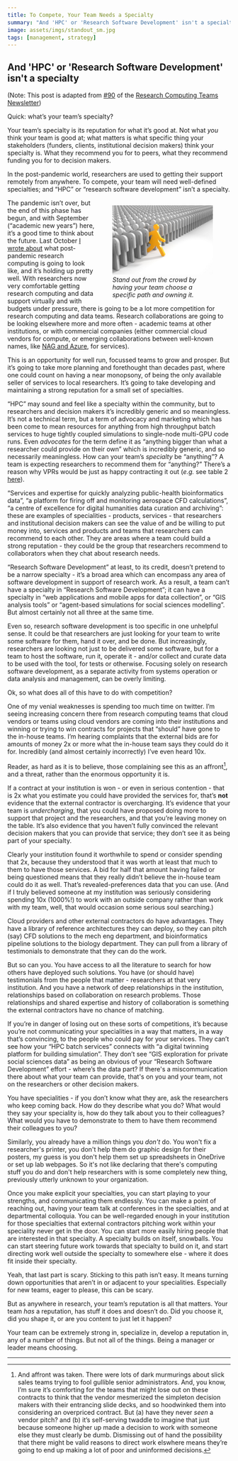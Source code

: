 ```yaml
---
title: To Compete, Your Team Needs a Specialty
summary: "And 'HPC' or 'Research Software Development' isn't a specialty"
image: assets/imgs/standout_sm.jpg
tags: [management, strategy]
---
```


## And 'HPC' or 'Research Software Development' isn't a specialty

(Note: This post is adapted from [#90](https://www.researchcomputingteams.org/newsletter_issues/0090) of the [Research Computing Teams Newsletter](https://www.researchcomputingteams.org))

Quick: what’s your team’s specialty?

Your team’s specialty is its reputation for what it’s good at. Not what _you_ think your team is good at; what matters is what specific thing your stakeholders (funders, clients, institutional decision makers) think your specialty is. What they recommend you for to peers, what they recommend funding you for to decision makers.

In the post-pandemic world, researchers are used to getting their support remotely from anywhere. To compete, your team will need well-defined specialties; and “HPC” or “research software development” isn’t a specialty.

<figure style="width:45%; float:right">
  <img src="/assets/imgs/standout_sm.jpg" alt="Standout from the crowd by choosing a specific path.">
  <figcaption><i>Stand out from the crowd by having your team choose a specific path and owning it.</i></figcaption>
</figure>

The pandemic isn’t over, but the end of this phase has begun, and with September (“academic new years”) here, it’s a good time to think about the future. Last October [I wrote about](https://www.dursi.ca/post/research-computing-in-the-aftertimes) what post-pandemic research computing is going to look like, and it’s holding up pretty well. With researchers now very comfortable getting research computing and data support virtually and with budgets under pressure, there is going to be a lot more competition for research computing and data teams. Research collaborations are going to be looking elsewhere more and more often - academic teams at other institutions, or with commercial companies (either commercial cloud vendors for compute, or emerging collaborations between well-known names, like [NAG and Azure](https://www.nag.com/news/machine-learning-expertise-new-azure-hpc-ai-collaboration-centre), for services).

This is an opportunity for well run, focussed teams to grow and prosper. But it’s going to take more planning and forethought than decades past, where one could count on having a near monopsony, of being the only available seller of services to local researchers. It’s going to take developing and maintaining a strong reputation for a small set of specialties.

“HPC” may sound and feel like a specialty within the community, but to researchers and decision makers it’s incredibly generic and so meaningless. It’s not a technical term, but a term of advocacy and marketing which has been come to mean resources for anything from high throughput batch services to huge tightly coupled simulations to single-node multi-GPU code runs. Even _advocates_ for the term define it as “anything bigger than what a researcher could provide on their own” which is incredibly generic, and so necessarily meaningless. How can your team’s _specialty_ be “anything”? A team is expecting researchers to recommend them for “anything?” There’s a reason why VPRs would be just as happy contracting it out (_e.g._ see table 2 [here](https://www.srainternational.org/blogs/srai-jra1/2019/12/09/operational-fiscal-management-of-core-facilities)).

“Services and expertise for quickly analyzing public-health bioinformatics data”, “a platform for firing off and monitoring aerospace CFD calculations”, “a centre of excellence for digital humanities data curation and archiving”: these are examples of specialities - products, services - that researchers and institutional decision makers can see the value of and be willing to put money into, services and products and teams that researchers can recommend to each other. They are areas where a team could build a strong reputation - they could be the group that researchers recommend to collaborators when they chat about research needs.

“Research Software Development” at least, to its credit, doesn’t pretend to be a narrow specialty - it’s a broad area which can encompass any area of software development in support of research work. As a result, a team can’t have a specialty in “Research Software Development”; it can have a specialty in “web applications and mobile apps for data collection”, or “GIS analysis tools” or “agent-based simulations for social sciences modelling”. But almost certainly not all three at the same time.

Even so, research software development is too specific in one unhelpful sense. It could be that researchers are just looking for your team to write some software for them, hand it over, and be done. But increasingly, researchers are looking not just to be delivered some software, but for a team to host the software, run it, operate it - and/or collect and curate data to be used with the tool, for tests or otherwise. Focusing solely on research software development, as a separate activity from systems operation or data analysis and management, can be overly limiting.

Ok, so what does all of this have to do with competition?

One of my venial weaknesses is spending too much time on twitter. I’m seeing increasing concern there from research computing teams that cloud vendors or teams using cloud vendors are coming into their institutions and winning or trying to win contracts for projects that “should” have gone to the in-house teams. I’m hearing complaints that the external bids are for amounts of money 2x or more what the in-house team says they could do it for. Incredibly (and almost certainly incorrectly) I’ve even heard 10x.

Reader, as hard as it is to believe, those complaining see this as an affront[^1], and a threat, rather than the enormous opportunity it is. 

[^1]: And affront was taken. There were lots of dark murmurings about slick sales teams trying to fool gullible senior administrators. And, you know, I’m sure it’s comforting for the teams that might lose out on these contracts to think that the vendor mesmerized the simpleton decision makers with their entrancing slide decks, and so hoodwinked them into considering an overpriced contract. But (a) have they never _seen_ a vendor pitch? and (b) it’s self-serving twaddle to imagine that just because someone higher up made a decision to work with someone else they must clearly be dumb. Dismissing out of hand the possibility that there might be valid reasons to direct work elswhere means they’re going to end up making a lot of poor and uninformed decisions.

If a contract at your institution is won - or even in serious contention - that is 2x what you estimate you could have provided the services for, that’s **not** evidence that the external contractor is overcharging. It’s evidence that your team is _undercharging_, that you could have proposed doing more to support that project and the researchers, and that you’re leaving money on the table. It’s also evidence that you haven’t fully convinced the relevant decision makers that you can provide that service; they don’t see it as being part of your specialty.

Clearly your institution found it worthwhile to spend or consider spending that 2x, because they understood that it was worth at least that much to them to have those services. A bid for half that amount having failed or being questioned means that they really didn’t believe the in-house team could do it as well. That’s revealed-preferences data that you can use. (And if I truly believed someone at my institution was seriously considering spending 10x (1000%!) to work with an outside company rather than work with my team, well, that would occasion some serious soul searching.)

Cloud providers and other external contractors do have advantages. They have a library of reference architectures they can deploy, so they can pitch (say) CFD solutions to the mech eng department, and bioinformatics pipeline solutions to the biology department. They can pull from a library of testimonials to demonstrate that they can do the work.

But so can you. You have access to all the literature to search for how others have deployed such solutions. You have (or should have) testimonials from the people that matter - researchers at that very institution. And you have a network of deep relationships in the institution, relationships based on collaboration on research problems. Those relationships and shared expertise and history of collaboration is something the external contractors have no chance of matching.

If you’re in danger of losing out on these sorts of competitions, it’s because you’re not communicating your specialities in a way that matters, in a way that’s convincing, to the people who could pay for your services. They can’t see how your “HPC batch services” connects with “a digital twinning platform for building simulation”. They don’t see “GIS exploration for private social sciences data” as being an obvious of your “Research Software Development” effort - where’s the data part?  If there's a miscommunication there about what your team can provide, that's on you and your team, not on the researchers or other decision makers.

You have specialities - if you don’t know what they are, ask the researchers who keep coming back. How do they describe what you do? What would they say your speciality is, how do they talk about you to their colleagues? What would you have to demonstrate to them to have them recommend their colleagues to you?

Similarly, you already have a million things you _don't_ do.  You won't fix a researcher's printer, you don't help them do graphic design for their posters, my guess is you don't help them set up spreadsheets in OneDrive or set up lab webpages.  So it's not like declaring that there's computing stuff you do and don't help researchers with is some completely new thing, previously utterly unknown to your organization.

Once you make explicit your specialties, you can start playing to your strengths, and communicating them endlessly. You can make a point of reaching out, having your team talk at conferences in the specialties, and at departmental colloquia. You can be well-regarded enough in your institution for those specialties that external contractors pitching work within your speciality never get in the door. You can start more easily hiring people that are interested in that specialty. A specialty builds on itself, snowballs. You can start steering future work towards that specialty to build on it, and start directing work well outside the specialty to somewhere else - where it does fit inside their specialty.

Yeah, that last part is scary. Sticking to this path isn’t easy. It means turning down opportunities that aren’t in or adjacent to your specialities. Especially for new teams, eager to please, this can be scary.

But as anywhere in research, your team’s reputation is all that matters. Your team _has_ a reputation, has stuff it does and doesn’t do. Did you choose it, did you shape it, or are you content to just let it happen?

Your team can be extremely strong in, specialize in, develop a reputation in, any of a number of things. But not all of the things. Being a manager or leader means choosing.

---
